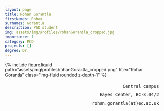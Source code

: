```yaml
---
layout: page
title: Rohan Gorantla
firstNames: Rohan
surnames: Gorantla
description: PhD student
img: assets/img/profiles/rohanGorantla_cropped.jpg
importance: 1
category: PhD
projects: []
degree: Dr.
---
```


<div class="row">
  <div class="col-sm mt-3 mt-md-0">
    <p style="text-align: justify"></p>
  </div>
  <div class="col-sm mt-3 mt-md-0">
    <div class="row">
      {% 
        include figure.liquid 
        path="assets/img/profiles/rohanGorantla_cropped.png" 
        title="Rohan Gorantla" 
        class="img-fluid rounded z-depth-1" 
      %}
    </div>
    <div class="d-flex flex-row justify-content-end">
      <p style="text-align:right; font-family:monospace; line-height:200%">
      Central campus <br>
      Bayes Center, BC-3.04/2 <br>
      rohan.gorantla(at)ed.ac.uk </p>
    </div>
  </div>
</div>

